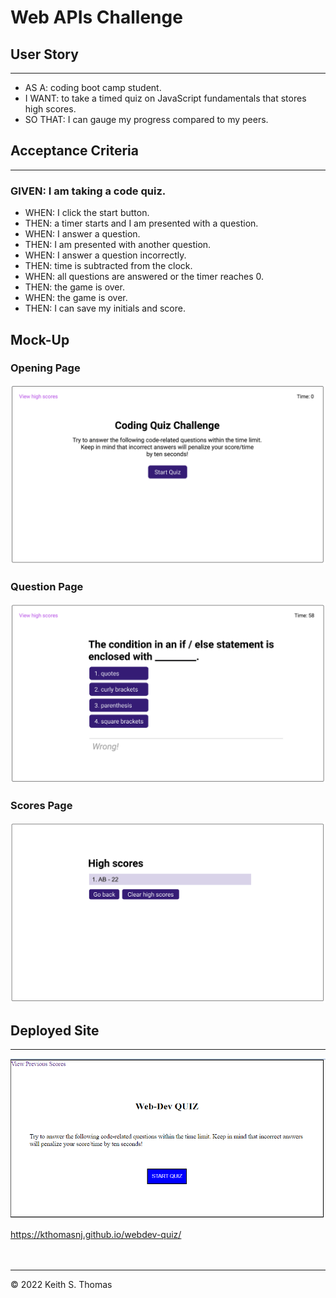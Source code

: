 # Web APIs Challenge

## User Story
---
* AS A: coding boot camp student.
* I WANT: to take a timed quiz on JavaScript fundamentals that stores high scores.
* SO THAT: I can gauge my progress compared to my peers.


## Acceptance Criteria
---

### GIVEN: I am taking a code quiz.

* WHEN: I click the start button.
* THEN: a timer starts and I am presented with a question.
* WHEN: I answer a question.
* THEN: I am presented with another question.
* WHEN: I answer a question incorrectly.
* THEN: time is subtracted from the clock.
* WHEN: all questions are answered or the timer reaches 0.
* THEN: the game is over.
* WHEN: the game is over.
* THEN: I can save my initials and score.

## Mock-Up

### Opening Page

![Web APIs Challenge Mock-Up](./assets/images/web-dev-mock.png)
<br>

### Question Page
![Web APIs Challenge Mock-Up](./assets/images/mock-question.png)
<br>

### Scores Page
![Web APIs Challenge Mock-Up](./assets/images/mock-scores.png)
<br>

## Deployed Site
---
![Web APIs Challenge Live Site Image](./assets/images/web-dev-live.png)

https://kthomasnj.github.io/webdev-quiz/
<br>
<br>
<br>
<hr>
© 2022 Keith S. Thomas